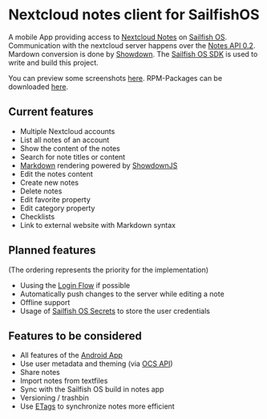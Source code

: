 # Nextcloud notes client for SailfishOS

A mobile App providing access to [Nextcloud Notes](https://github.com/nextcloud/notes) on [Sailfish OS](https://sailfishos.org).
Communication with the nextcloud server happens over the [Notes API 0.2](https://github.com/nextcloud/notes/wiki/API-0.2).
Mardown conversion is done by [Showdown](https://github.com/showdownjs/showdown).
The [Sailfish OS SDK](https://sailfishos.org/wiki/Application_SDK) is used to write and build this project.

You can preview some screenshots [here](https://www.scharel.name/harbour/nextcloudnotes/).
RPM-Packages can be downloaded [here](https://cloud.scharel.name/s/harbour-nextcloudnotes).

## Current features

- Multiple Nextcloud accounts
- List all notes of an account
- Show the content of the notes
- Search for note titles or content
- [Markdown](https://en.wikipedia.org/wiki/Markdown) rendering powered by [ShowdownJS](https://github.com/showdownjs/showdown)
- Edit the notes content
- Create new notes
- Delete notes
- Edit favorite property
- Edit category property
- Checklists
- Link to external website with Markdown syntax

## Planned features

(The ordering represents the priority for the implementation)
- Uusing the [Login Flow](https://docs.nextcloud.com/server/14/developer_manual/client_apis/LoginFlow/index.html) if possible
- Automatically push changes to the server while editing a note
- Offline support
- Usage of [Sailfish OS Secrets](https://sailfishos.org/wiki/Secrets_and_Crypto) to store the user credentials

## Features to be considered

- All features of the [Android App](https://github.com/stefan-niedermann/nextcloud-notes)
- Use user metadata and theming (via [OCS API](https://docs.nextcloud.com/server/14/developer_manual/client_apis/OCS/index.html))
- Share notes
- Import notes from textfiles
- Sync with the Sailfish OS build in notes app
- Versioning / trashbin
- Use [ETags](https://de.wikipedia.org/wiki/HTTP_ETag) to synchronize notes more efficient
